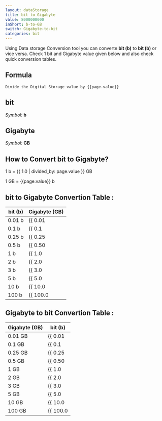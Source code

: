 ```yaml
---
layout: dataStorage
title: bit to Gigabyte
value: 8000000000
inShort: b-to-GB
switch: Gigabyte-to-bit
categories: bit
---
```


Using Data storage Conversion tool you can converte **bit (b)** to **bit (b)** or vice versa. Check 1 bit and Gigabyte value given below and also check quick conversion tables.

## Formula
`Divide the Digital Storage value by {{page.value}}`

## bit
*Symbol:* **b**

## Gigabyte
*Symbol:* **GB**

## How to Convert bit to Gigabyte?

1 b = {{ 1.0 | divided_by: page.value }} GB

1 GB = {{page.value}} b


## bit to Gigabyte Convertion Table :

| bit (b) | Gigabyte (GB) |
| ---- | ---- |
| 0.01 b | {{ 0.01 | divided_by: page.value }} GB |
| 0.1 b | {{ 0.1 | divided_by: page.value }} GB |
| 0.25 b | {{ 0.25 | divided_by: page.value }} GB |
| 0.5 b | {{ 0.50 | divided_by: page.value }} GB |
| 1 b | {{ 1.0 | divided_by: page.value }} GB |
| 2 b | {{ 2.0 | divided_by: page.value }} GB |
| 3 b | {{ 3.0 | divided_by: page.value }} GB |
| 5 b | {{ 5.0 | divided_by: page.value }} GB |
| 10 b | {{ 10.0 | divided_by: page.value }} GB |
| 100 b | {{ 100.0 | divided_by: page.value }} GB |

## Gigabyte to bit Convertion Table :

| Gigabyte (GB) | bit (b) |
| ---- | ---- |
| 0.01 GB | {{ 0.01 | times: page.value }} b |
| 0.1 GB | {{ 0.1 | times: page.value }} b |
| 0.25 GB | {{ 0.25 | times: page.value }} b |
| 0.5 GB | {{ 0.50 | times: page.value }} b |
| 1 GB | {{ 1.0 | times: page.value }} b |
| 2 GB | {{ 2.0 | times: page.value }} b |
| 3 GB | {{ 3.0 | times: page.value }} b |
| 5 GB | {{ 5.0 | times: page.value }} b |
| 10 GB | {{ 10.0 | times: page.value }} b |
| 100 GB | {{ 100.0 | times: page.value }} b |


<script>
document.getElementById('selectInput')[0].selected = true
document.getElementById('selectOutput')[12].selected = true
</script>
